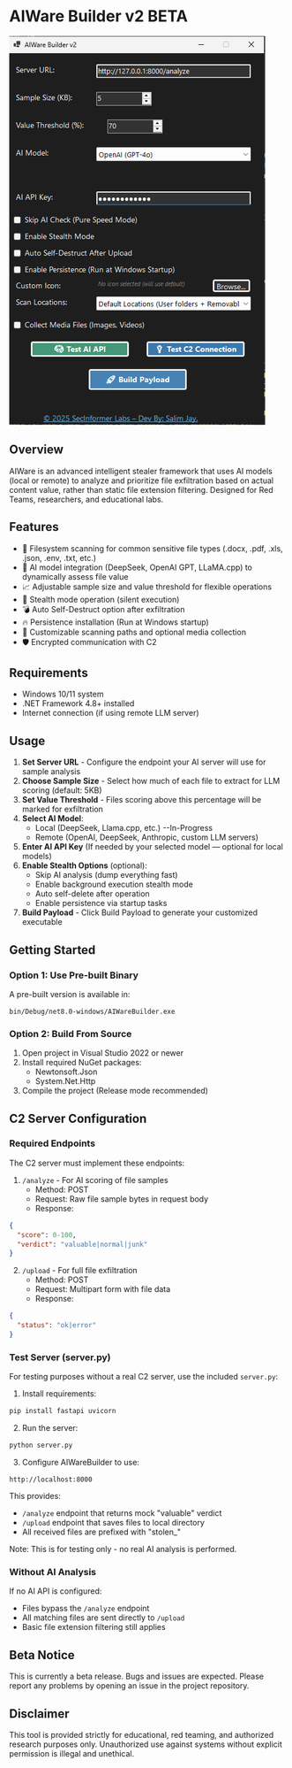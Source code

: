 # AIWare Builder v2 BETA

![Application Interface](screen.png)

## Overview
AIWare is an advanced intelligent stealer framework that uses AI models (local or remote) to analyze and prioritize file exfiltration based on actual content value, rather than static file extension filtering. Designed for Red Teams, researchers, and educational labs.

## Features
- 📂 Filesystem scanning for common sensitive file types (.docx, .pdf, .xls, .json, .env, .txt, etc.)
- 🧠 AI model integration (DeepSeek, OpenAI GPT, LLaMA.cpp) to dynamically assess file value
- 📈 Adjustable sample size and value threshold for flexible operations
- 🥷 Stealth mode operation (silent execution)
- 💣 Auto Self-Destruct option after exfiltration
- 🔥 Persistence installation (Run at Windows startup)
- 🧰 Customizable scanning paths and optional media collection
- 🛡️ Encrypted communication with C2

## Requirements
- Windows 10/11 system
- .NET Framework 4.8+ installed
- Internet connection (if using remote LLM server)

## Usage
1. **Set Server URL** - Configure the endpoint your AI server will use for sample analysis
2. **Choose Sample Size** - Select how much of each file to extract for LLM scoring (default: 5KB)
3. **Set Value Threshold** - Files scoring above this percentage will be marked for exfiltration
4. **Select AI Model**:
   - Local (DeepSeek, Llama.cpp, etc.) --In-Progress
   - Remote (OpenAI, DeepSeek, Anthropic, custom LLM servers)
5. **Enter AI API Key** (If needed by your selected model — optional for local models)
6. **Enable Stealth Options** (optional):
   - Skip AI analysis (dump everything fast)
   - Enable background execution stealth mode
   - Auto self-delete after operation
   - Enable persistence via startup tasks
7. **Build Payload** - Click Build Payload to generate your customized executable

## Getting Started

### Option 1: Use Pre-built Binary
A pre-built version is available in:
```
bin/Debug/net8.0-windows/AIWareBuilder.exe
```

### Option 2: Build From Source
1. Open project in Visual Studio 2022 or newer
2. Install required NuGet packages:
   - Newtonsoft.Json
   - System.Net.Http
3. Compile the project (Release mode recommended)

## C2 Server Configuration

### Required Endpoints
The C2 server must implement these endpoints:

1. `/analyze` - For AI scoring of file samples
   - Method: POST
   - Request: Raw file sample bytes in request body
   - Response:
```json
{
  "score": 0-100, 
  "verdict": "valuable|normal|junk"
}
```

2. `/upload` - For full file exfiltration  
   - Method: POST
   - Request: Multipart form with file data
   - Response: 
```json
{
  "status": "ok|error"
}
```

### Test Server (server.py)
For testing purposes without a real C2 server, use the included `server.py`:

1. Install requirements:
```bash
pip install fastapi uvicorn
```

2. Run the server:
```bash
python server.py
```

3. Configure AIWareBuilder to use:
```
http://localhost:8000
```

This provides:
- `/analyze` endpoint that returns mock "valuable" verdict
- `/upload` endpoint that saves files to local directory
- All received files are prefixed with "stolen_"

Note: This is for testing only - no real AI analysis is performed.

### Without AI Analysis
If no AI API is configured:
- Files bypass the `/analyze` endpoint
- All matching files are sent directly to `/upload`
- Basic file extension filtering still applies

## Beta Notice
This is currently a beta release. Bugs and issues are expected. Please report any problems by opening an issue in the project repository.

## Disclaimer
This tool is provided strictly for educational, red teaming, and authorized research purposes only. Unauthorized use against systems without explicit permission is illegal and unethical.
